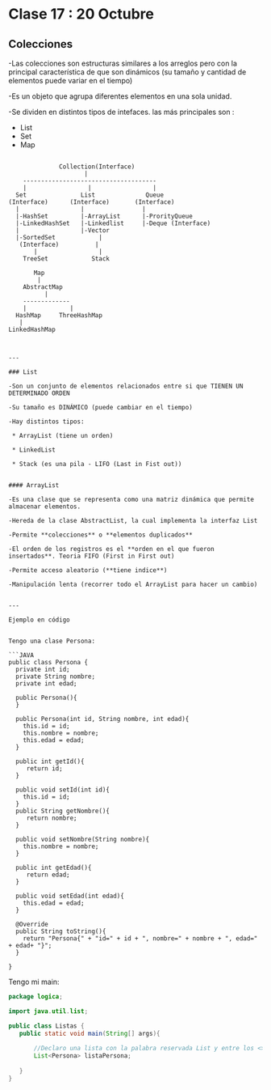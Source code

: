 # Clase 17 : 20 Octubre

## Colecciones

-Las colecciones son estructuras similares a los arreglos pero con la principal característica de que son dinámicos (su tamaño y cantidad de elementos puede variar en el tiempo)

-Es un objeto que agrupa diferentes elementos en una sola unidad.

-Se dividen en distintos tipos de intefaces. las más principales son :

  * List
  * Set
  * Map

```

              Collection(Interface)
                     |
    -------------------------------------
    |                 |                 |
  Set               List              Queue
(Interface)      (Interface)       (Interface)
  |                 |                |
  |-HashSet         |-ArrayList      |-ProrityQueue
  |-LinkedHashSet   |-Linkedlist     |-Deque (Interface)
  |                 |-Vector
  |-SortedSet            |
   (Interface)          |
       |                 |
    TreeSet            Stack
```

```
       Map
        |
    AbstractMap
          |
    -------------    
    |            |
  HashMap     ThreeHashMap
   |
LinkedHashMap
```

```


---

### List

-Son un conjunto de elementos relacionados entre si que TIENEN UN DETERMINADO ORDEN

-Su tamaño es DINÁMICO (puede cambiar en el tiempo)

-Hay distintos tipos:

 * ArrayList (tiene un orden)
 
 * LinkedList
 
 * Stack (es una pila - LIFO (Last in Fist out))


#### ArrayList

-Es una clase que se representa como una matriz dinámica que permite almacenar elementos.

-Hereda de la clase AbstractList, la cual implementa la interfaz List

-Permite **colecciones** o **elementos duplicados**

-El orden de los registros es el **orden en el que fueron insertados**. Teoria FIFO (First in First out) 

-Permite acceso aleatorio (**tiene indice**)

-Manipulación lenta (recorrer todo el ArrayList para hacer un cambio)


---

Ejemplo en código 


Tengo una clase Persona:

```JAVA
public class Persona {
  private int id;
  private String nombre;
  private int edad;
  
  public Persona(){
  }
  
  public Persona(int id, String nombre, int edad){
    this.id = id;
    this.nombre = nombre;
    this.edad = edad;
  }
  
  public int getId(){
     return id;
  }
  
  public void setId(int id){
    this.id = id;
  }
  public String getNombre(){
     return nombre;
  }
  
  public void setNombre(String nombre){
    this.nombre = nombre;
  }
  
  public int getEdad(){
     return edad;
  }
  
  public void setEdad(int edad){
    this.edad = edad;
  }
  
  @Override
  public String toString(){
    return "Persona{" + "id=" + id + ", nombre=" + nombre + ", edad=" + edad+ "}";
  }
  
}

```


Tengo mi main:


```JAVA
package logica;

import java.util.list;

public class Listas {
   public static void main(String[] args){
   
       //Declaro una lista con la palabra reservada List y entre los <> aclaro el tipo de dato y luego el nombre de la lista
       List<Persona> listaPersona;
  
   }
}

```
